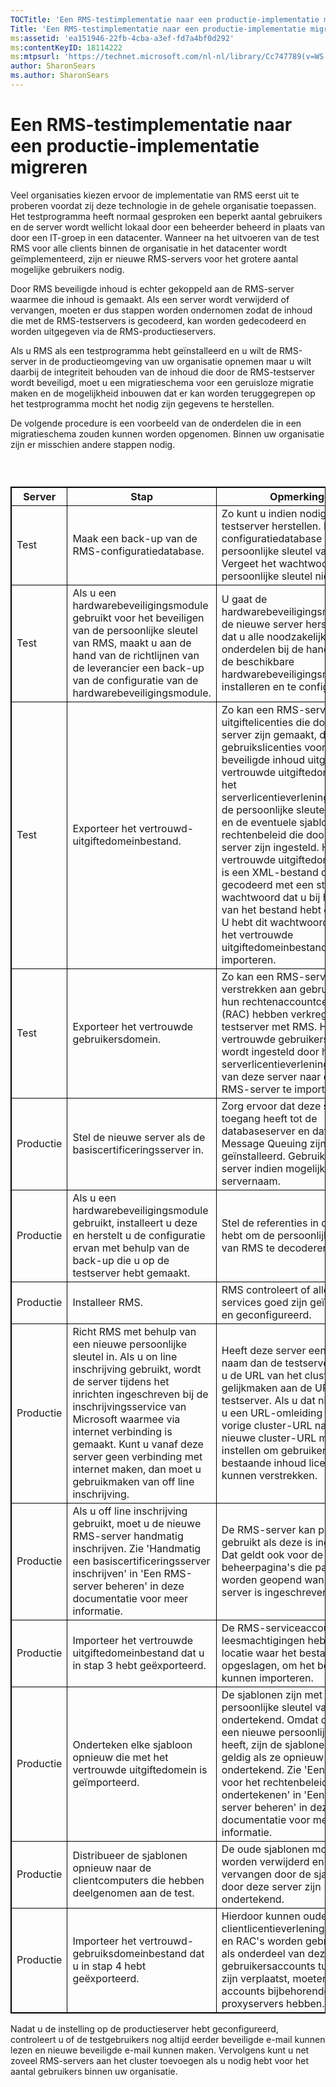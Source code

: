 ```yaml
---
TOCTitle: 'Een RMS-testimplementatie naar een productie-implementatie migreren'
Title: 'Een RMS-testimplementatie naar een productie-implementatie migreren'
ms:assetid: 'ea151946-22fb-4cba-a3ef-fd7a4bf0d292'
ms:contentKeyID: 18114222
ms:mtpsurl: 'https://technet.microsoft.com/nl-nl/library/Cc747789(v=WS.10)'
author: SharonSears
ms.author: SharonSears
---
```


Een RMS-testimplementatie naar een productie-implementatie migreren
===================================================================

Veel organisaties kiezen ervoor de implementatie van RMS eerst uit te proberen voordat zij deze technologie in de gehele organisatie toepassen. Het testprogramma heeft normaal gesproken een beperkt aantal gebruikers en de server wordt wellicht lokaal door een beheerder beheerd in plaats van door een IT-groep in een datacenter. Wanneer na het uitvoeren van de test RMS voor alle clients binnen de organisatie in het datacenter wordt geïmplementeerd, zijn er nieuwe RMS-servers voor het grotere aantal mogelijke gebruikers nodig.

Door RMS beveiligde inhoud is echter gekoppeld aan de RMS-server waarmee die inhoud is gemaakt. Als een server wordt verwijderd of vervangen, moeten er dus stappen worden ondernomen zodat de inhoud die met de RMS-testservers is gecodeerd, kan worden gedecodeerd en worden uitgegeven via de RMS-productieservers.

Als u RMS als een testprogramma hebt geïnstalleerd en u wilt de RMS-server in de productieomgeving van uw organisatie opnemen maar u wilt daarbij de integriteit behouden van de inhoud die door de RMS-testserver wordt beveiligd, moet u een migratieschema voor een geruisloze migratie maken en de mogelijkheid inbouwen dat er kan worden teruggegrepen op het testprogramma mocht het nodig zijn gegevens te herstellen.

De volgende procedure is een voorbeeld van de onderdelen die in een migratieschema zouden kunnen worden opgenomen. Binnen uw organisatie zijn er misschien andere stappen nodig.

###  

 
<table style="border:1px solid black;">
<colgroup>
<col width="33%" />
<col width="33%" />
<col width="33%" />
</colgroup>
<thead>
<tr class="header">
<th style="border:1px solid black;" >Server</th>
<th style="border:1px solid black;" >Stap</th>
<th style="border:1px solid black;" >Opmerkingen</th>
</tr>
</thead>
<tbody>
<tr class="odd">
<td style="border:1px solid black;">Test</td>
<td style="border:1px solid black;">Maak een back-up van de RMS-configuratiedatabase.</td>
<td style="border:1px solid black;">Zo kunt u indien nodig de testserver herstellen.
De configuratiedatabase bevat de persoonlijke sleutel van RMS.
Vergeet het wachtwoord van de persoonlijke sleutel niet.</td>
</tr>
<tr class="even">
<td style="border:1px solid black;">Test</td>
<td style="border:1px solid black;">Als u een hardwarebeveiligingsmodule gebruikt voor het beveiligen van de persoonlijke sleutel van RMS, maakt u aan de hand van de richtlijnen van de leverancier een back-up van de configuratie van de hardwarebeveiligingsmodule.</td>
<td style="border:1px solid black;">U gaat de hardwarebeveiligingsmodule op de nieuwe server herstellen.
Zorg dat u alle noodzakelijke onderdelen bij de hand hebt om de beschikbare hardwarebeveiligingsmodule te installeren en te configureren.</td>
</tr>
<tr class="odd">
<td style="border:1px solid black;">Test</td>
<td style="border:1px solid black;">Exporteer het vertrouwd-uitgiftedomeinbestand.</td>
<td style="border:1px solid black;">Zo kan een RMS-server uitgiftelicenties die door deze server zijn gemaakt, decoderen en gebruikslicenties voor de beveiligde inhoud uitgeven.
Het vertrouwde uitgiftedomein bevat het serverlicentieverleningscertificaat, de persoonlijke sleutel van RMS en de eventuele sjablonen voor rechtenbeleid die door deze server zijn ingesteld.
Het vertrouwde uitgiftedomeinbestand is een XML-bestand dat is gecodeerd met een sterk wachtwoord dat u bij het maken van het bestand hebt opgegeven. U hebt dit wachtwoord nodig om het vertrouwde uitgiftedomeinbestand te kunnen importeren.</td>
</tr>
<tr class="even">
<td style="border:1px solid black;">Test</td>
<td style="border:1px solid black;">Exporteer het vertrouwde gebruikersdomein.</td>
<td style="border:1px solid black;">Zo kan een RMS-server licenties verstrekken aan gebruikers die hun rechtenaccountcertificaat (RAC) hebben verkregen van de testserver met RMS.
Het vertrouwde gebruikersdomein wordt ingesteld door het serverlicentieverleningscertificaat van deze server naar de andere RMS-server te importeren.</td>
</tr>
<tr class="odd">
<td style="border:1px solid black;">Productie</td>
<td style="border:1px solid black;">Stel de nieuwe server als de basiscertificeringsserver in.</td>
<td style="border:1px solid black;">Zorg ervoor dat deze server toegang heeft tot de databaseserver en dat IIS en Message Queuing zijn geïnstalleerd.
Gebruik voor deze server indien mogelijk dezelfde servernaam.</td>
</tr>
<tr class="even">
<td style="border:1px solid black;">Productie</td>
<td style="border:1px solid black;">Als u een hardwarebeveiligingsmodule gebruikt, installeert u deze en herstelt u de configuratie ervan met behulp van de back-up die u op de testserver hebt gemaakt.</td>
<td style="border:1px solid black;">Stel de referenties in die u nodig hebt om de persoonlijke sleutel van RMS te decoderen.</td>
</tr>
<tr class="odd">
<td style="border:1px solid black;">Productie</td>
<td style="border:1px solid black;">Installeer RMS.</td>
<td style="border:1px solid black;">RMS controleert of alle vereiste services goed zijn geïnstalleerd en geconfigureerd.</td>
</tr>
<tr class="even">
<td style="border:1px solid black;">Productie</td>
<td style="border:1px solid black;">Richt RMS met behulp van een nieuwe persoonlijke sleutel in. Als u on line inschrijving gebruikt, wordt de server tijdens het inrichten ingeschreven bij de inschrijvingsservice van Microsoft waarmee via internet verbinding is gemaakt. Kunt u vanaf deze server geen verbinding met internet maken, dan moet u gebruikmaken van off line inschrijving.</td>
<td style="border:1px solid black;">Heeft deze server een andere naam dan de testserver, dan kunt u de URL van het cluster gelijkmaken aan de URL van de testserver.
Als u dat niet doet, zult u een URL-omleiding van de vorige cluster-URL naar de nieuwe cluster-URL moeten instellen om gebruikers met reeds bestaande inhoud licenties te kunnen verstrekken.</td>
</tr>
<tr class="odd">
<td style="border:1px solid black;">Productie</td>
<td style="border:1px solid black;">Als u off line inschrijving gebruikt, moet u de nieuwe RMS-server handmatig inschrijven. Zie 'Handmatig een basiscertificeringsserver inschrijven' in 'Een RMS-server beheren' in deze documentatie voor meer informatie.</td>
<td style="border:1px solid black;">De RMS-server kan pas worden gebruikt als deze is ingeschreven.
Dat geldt ook voor de RMS-beheerpagina's die pas kunnen worden geopend wanneer de server is ingeschreven.</td>
</tr>
<tr class="even">
<td style="border:1px solid black;">Productie</td>
<td style="border:1px solid black;">Importeer het vertrouwde uitgiftedomeinbestand dat u in stap 3 hebt geëxporteerd.</td>
<td style="border:1px solid black;">De RMS-serviceaccount moet leesmachtigingen hebben voor de locatie waar het bestand is opgeslagen, om het bestand te kunnen importeren.</td>
</tr>
<tr class="odd">
<td style="border:1px solid black;">Productie</td>
<td style="border:1px solid black;">Onderteken elke sjabloon opnieuw die met het vertrouwde uitgiftedomein is geïmporteerd.</td>
<td style="border:1px solid black;">De sjablonen zijn met de persoonlijke sleutel van de server ondertekend. Omdat deze server een nieuwe persoonlijke sleutel heeft, zijn de sjablonen alleen geldig als ze opnieuw worden ondertekend. Zie 'Een sjabloon voor het rechtenbeleid opnieuw ondertekenen' in 'Een RMS-server beheren' in deze documentatie voor meer informatie.</td>
</tr>
<tr class="even">
<td style="border:1px solid black;">Productie</td>
<td style="border:1px solid black;">Distribueer de sjablonen opnieuw naar de clientcomputers die hebben deelgenomen aan de test.</td>
<td style="border:1px solid black;">De oude sjablonen moeten worden verwijderd en worden vervangen door de sjablonen die door deze server zijn ondertekend.</td>
</tr>
<tr class="odd">
<td style="border:1px solid black;">Productie</td>
<td style="border:1px solid black;">Importeer het vertrouwd-gebruiksdomeinbestand dat u in stap 4 hebt geëxporteerd.</td>
<td style="border:1px solid black;">Hierdoor kunnen oude clientlicentieverleningscertificaten en RAC's worden gebruikt.
Als er als onderdeel van deze migratie gebruikersaccounts tussen forests zijn verplaatst, moeten de accounts bijbehorende SMTP-proxyservers hebben.</td>
</tr>
</tbody>
</table>
 

Nadat u de instelling op de productieserver hebt geconfigureerd, controleert u of de testgebruikers nog altijd eerder beveiligde e-mail kunnen lezen en nieuwe beveiligde e-mail kunnen maken. Vervolgens kunt u net zoveel RMS-servers aan het cluster toevoegen als u nodig hebt voor het aantal gebruikers binnen uw organisatie.
